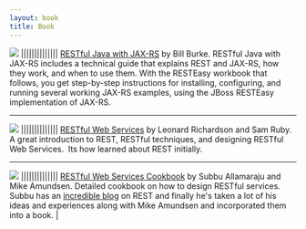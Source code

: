 ```yaml
---
layout: book
title: Book
---
```

![]({{site.baseurl}}/img/restful_java.gif) |||||||||||||| [RESTful Java with JAX-RS](http://oreilly.com/catalog/9780596158040/) by Bill Burke. RESTful Java with JAX-RS includes a technical guide that explains REST and JAX-RS, how they work, and when to use them. With the RESTEasy workbook that follows, you get step-by-step instructions for installing, configuring, and running several working JAX-RS examples, using the JBoss RESTEasy implementation of JAX-RS.

***

![]({{site.baseurl}}/img/rest.gif) |||||||||||||| [RESTful Web Services](http://oreilly.com/catalog/9780596529260/) by Leonard Richardson and Sam Ruby. A great introduction to REST, RESTful techniques, and designing  RESTful Web Services.  Its how learned about REST initially.


---

![]({{site.baseurl}}/img/cookbook.gif) |||||||||||||| [RESTful Web Services Cookbook](http://oreilly.com/catalog/9780596808679/) by Subbu Allamaraju and Mike Amundsen. Detailed cookbook on how to design RESTful services. Subbu has an [incredible blog](http://www.subbu.org) on REST and finally he's taken a lot of his ideas and experiences along with Mike Amundsen and incorporated them into a book.                         |


         




